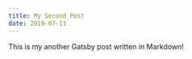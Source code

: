 ```yaml
---
title: My Second Post
date: 2019-07-11
---
```


This is my another Gatsby post written in Markdown!
